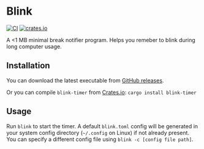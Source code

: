 # Blink

[![CI](https://github.com/rijkvp/blink/actions/workflows/ci.yml/badge.svg)](https://github.com/rijkvp/blink/actions/workflows/ci.yml)
[![crates.io](https://img.shields.io/crates/v/blink-timer)](https://crates.io/crates/blink-timer)

A <1 MB minimal break notifier program. Helps you remeber to blink during long computer usage.

## Installation

You can download the latest executable from [GitHub releases](https://github.com/rijkvp/blink/releases).

Or you can compile `blink-timer` from [Crates.io](https://crates.io/crates/blink-timer): `cargo install blink-timer`

## Usage

Run `blink` to start the timer. A default `blink.toml` config will be generated in your system config directory (`~/.config` on Linux) if not already present. You can specify a different config file using `blink -c [config file path]`.


